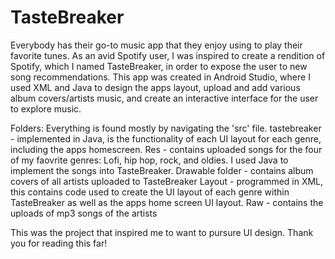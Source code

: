 # TasteBreaker
Everybody has their go-to music app that they enjoy using to play their favorite tunes.
As an avid  Spotify user, I was inspired to create a rendition of Spotify, which I named TasteBreaker, 
in order to expose the user to new song recommendations.
This app was created in Android Studio, where I used XML and Java to design the apps layout, upload and add various album covers/artists music, and create an interactive interface for the user 
to explore music.

Folders: Everything is found mostly by navigating the 'src' file.
tastebreaker - implemented in Java, is the functionality of each UI layout for each genre, including the apps homescreen.
Res - contains uploaded songs for the four of my faovrite genres: Lofi, hip hop, rock, and oldies. I used Java to implement the songs into TasteBreaker.
Drawable folder - contains album covers of all artists uploaded to TasteBreaker
Layout - programmed in XML, this contains code used to create the UI layout of each genre within TasteBreaker as well as the apps home screen UI layout. 
Raw - contains the uploads of mp3 songs of the artists

This was the project that inspired me to want to pursure UI design. Thank you for reading this far!

